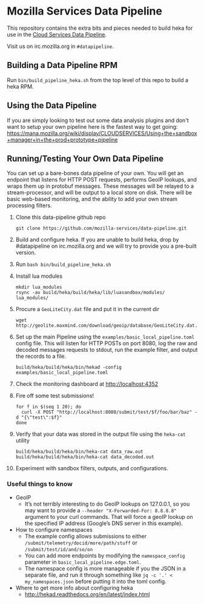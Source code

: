 # Mozilla Services Data Pipeline

This repository contains the extra bits and pieces needed to build heka
for use in the [Cloud Services Data Pipeline](https://wiki.mozilla.org/CloudServices/DataPipeline).

Visit us on irc.mozilla.org in `#datapipeline`.

## Building a Data Pipeline RPM

Run `bin/build_pipeline_heka.sh` from the top level of this repo to build a heka RPM.

## Using the Data Pipeline

If you are simply looking to test out some data analysis plugins and don't want to setup your own pipeline here is the fastest way to get going:
https://mana.mozilla.org/wiki/display/CLOUDSERVICES/Using+the+sandbox+manager+in+the+prod+prototype+pipeline

## Running/Testing Your Own Data Pipeline

You can set up a bare-bones data pipeline of your own.  You will get an endpoint that listens for HTTP POST requests, performs GeoIP lookups, and wraps them up in protobuf messages. These messages will be relayed to a stream-processor, and will be output to a local store on disk. There will be basic web-based monitoring, and the ability to add your own stream processing filters.

1. Clone this data-pipeline github repo

    ```
    git clone https://github.com/mozilla-services/data-pipeline.git
    ```

2. Build and configure heka. If you are unable to build heka, drop by #datapipeline on irc.mozilla.org and we will try to provide you a pre-built version.
  1. Run `bash bin/build_pipeline_heka.sh`
  2. Install lua modules

        ```
        mkdir lua_modules
        rsync -av build/heka/build/heka/lib/luasandbox/modules/ lua_modules/
        ```

  3. Procure a `GeoLiteCity.dat` file and put it in the current dir

        ```
        wget http://geolite.maxmind.com/download/geoip/database/GeoLiteCity.dat.gz
        ```

3. Set up the main Pipeline using the `examples/basic_local_pipeline.toml` config file. This will listen for HTTP POSTs on port 8080, log the raw and decoded messages requests to stdout, run the example filter, and output the records to a file.

    ```
    build/heka/build/heka/bin/hekad -config examples/basic_local_pipeline.toml
    ```

4. Check the monitoring dashboard at [http://localhost:4352](http://localhost:4352)
5. Fire off some test submissions!

    ```
    for f in $(seq 1 20); do
      curl -X POST "http://localhost:8080/submit/test/$f/foo/bar/baz" -d "{\"test\":$f}"
    done
    ```

6. Verify that your data was stored in the output file using the `heka-cat` utility

    ```
    build/heka/build/heka/bin/heka-cat data_raw.out
    build/heka/build/heka/bin/heka-cat data_decoded.out
    ```

7. Experiment with sandbox filters, outputs, and configurations.

### Useful things to know

- GeoIP
  - It’s not terribly interesting to do GeoIP lookups on 127.0.0.1, so you may want to provide a `--header "X-Forwarded-For: 8.8.8.8"` argument to your curl commands. That will force a geoIP lookup on the specified IP address (Google’s DNS server in this example).
- How to configure namespaces
  - The example config allows submissions to either `/submit/telemetry/docid/more/path/stuff` or `/submit/test/id/and/so/on`
  - You can add more endpoints by modifying the `namespace_config` parameter in `basic_local_pipeline.edge.toml`.
  - The namespace config is more manageable if you the JSON in a separate file, and run it through something like `jq -c '.' < my_namespaces.json` before putting it into the toml config.
- Where to get more info about configuring heka
  - http://hekad.readthedocs.org/en/latest/index.html
